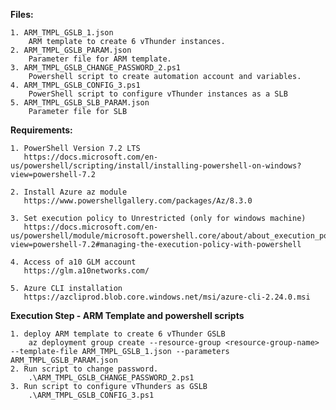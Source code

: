 **Files:**

    1. ARM_TMPL_GSLB_1.json
        ARM template to create 6 vThunder instances.
    2. ARM_TMPL_GSLB_PARAM.json
        Parameter file for ARM template.
    3. ARM_TMPL_GSLB_CHANGE_PASSWORD_2.ps1
        Powershell script to create automation account and variables.
    4. ARM_TMPL_GSLB_CONFIG_3.ps1
        PowerShell script to configure vThunder instances as a SLB 
    5. ARM_TMPL_GSLB_SLB_PARAM.json
        Parameter file for SLB

**Requirements:**

    1. PowerShell Version 7.2 LTS
	   https://docs.microsoft.com/en-us/powershell/scripting/install/installing-powershell-on-windows?view=powershell-7.2
	   
    2. Install Azure az module
	   https://www.powershellgallery.com/packages/Az/8.3.0
	   
    3. Set execution policy to Unrestricted (only for windows machine)
       https://docs.microsoft.com/en-us/powershell/module/microsoft.powershell.core/about/about_execution_policies?view=powershell-7.2#managing-the-execution-policy-with-powershell
    
	4. Access of a10 GLM account 
	   https://glm.a10networks.com/ 
	   
	5. Azure CLI installation
	   https://azcliprod.blob.core.windows.net/msi/azure-cli-2.24.0.msi

**Execution Step - ARM Template and powershell scripts**

    1. deploy ARM template to create 6 vThunder GSLB
        az deployment group create --resource-group <resource-group-name> --template-file ARM_TMPL_GSLB_1.json --parameters ARM_TMPL_GSLB_PARAM.json
    2. Run script to change password.
        .\ARM_TMPL_GSLB_CHANGE_PASSWORD_2.ps1
    3. Run script to configure vThunders as GSLB
        .\ARM_TMPL_GSLB_CONFIG_3.ps1
